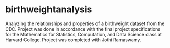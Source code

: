 # birthweightanalysis
Analyzing the relationships and properties of a birthweight dataset from the CDC. Project was done in accordance with the final project specifications for the Mathematics for Statistics, Computation, and Data Science class at Harvard College. Project was completed with Jothi Ramaswamy.
